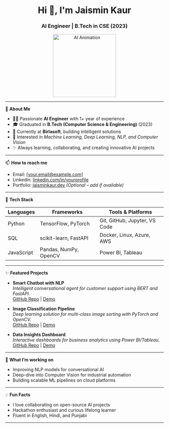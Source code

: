 <h1 align="center">Hi 👋, I'm Jaismin Kaur</h1>
<h3 align="center">AI Engineer | B.Tech in CSE (2023) </h3>

<p align="center">
  <img src="https://media.giphy.com/media/26xBIygOcC3bAWg3q/giphy.gif" width="200" alt="AI Animation"/>
</p>

---

🌱 **About Me**

- 🧑‍💻 Passionate **AI Engineer** with 1+ year of experience
- 🎓 Graduated in **B.Tech (Computer Science & Engineering)** (2023)
- 💼 Currently at **Birlasoft**, building intelligent solutions
- 🚀 Interested in *Machine Learning, Deep Learning, NLP, and Computer Vision*
- ✨ Always learning, collaborating, and creating innovative AI projects

---

📫 **How to reach me**

- Email: [your.email@example.com]  
- LinkedIn: [linkedin.com/in/yourprofile](https://www.linkedin.com/in/jaismin-kaur-9542621a7)
- Portfolio: [jaisminkaur.dev](https://jaisminkaur.dev) *(Optional – add if available)*

---

💼 **Tech Stack**

| Languages   | Frameworks              | Tools & Platforms            |
|-------------|------------------------|------------------------------|
| Python      | TensorFlow, PyTorch    | Git, GitHub, Jupyter, VS Code|
| SQL         | scikit-learn, FastAPI  | Docker, Linux, Azure, AWS    |
| JavaScript  | Pandas, NumPy, OpenCV  | Power BI, Tableau            |

---

✨ **Featured Projects**

- **Smart Chatbot with NLP**  
  *Intelligent conversational agent for customer support using BERT and FastAPI.*  
  [GitHub Repo](#) | [Demo](#)

- **Image Classification Pipeline**  
  *Deep learning solution for multi-class image sorting with PyTorch and OpenCV.*  
  [GitHub Repo](#) | [Demo](#)

- **Data Insights Dashboard**  
  *Interactive dashboards for business analytics using Power BI/Tableau.*  
  [GitHub Repo](#) | [Demo](#)

---

🔬 **What I’m working on**

- Improving NLP models for conversational AI
- Deep-dive into Computer Vision for industrial automation
- Building scalable ML pipelines on cloud platforms

---

💡 **Fun Facts**

- I love collaborating on open-source AI projects
- Hackathon enthusiast and curious lifelong learner
- Fluent in English, Hindi, and Punjabi

---

<!--
**jaisminkaur/jaisminkaur** is a ✨ *special* ✨ repository because its `README.md` appears on your GitHub profile.
-->
